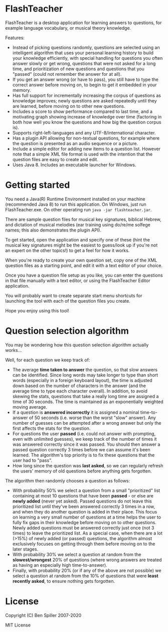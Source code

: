 # FlashTeacher
FlashTeacher is a desktop application for learning answers to questions, for example language vocabulary, or musical theory knowledge. 

Features:

* Instead of picking questions randomly, questions are selected using an intelligent algorithm that uses your personal learning history to build your knowledge efficiently, with special handling for questions you often answer slowly or get wrong, questions that were not asked for a long time, and prioritization of new questions and questions that you "passed" (could not remember the answer for at all). 
* If you get an answer wrong (or have to pass), you still have to type the correct answer before moving on, to begin to get it embedded in your memory. 
* Has full support for incrementally increasing the corpus of questions as knowledge improves; newly questions are asked repeatedly until they are learned, before moving on to other new questions.
* Includes a score to show performance compared to last time, and a motivating graph showing increase of knowledge over time (factoring in both how well you know the questions and how big the question corpus is).
* Supports right-left-languages and any UTF-8/international character.  
* Has a plugin API allowing for non-textual questions, for example where the question is presented as an audio sequence or a picture. 
* Include a simple editor for adding new items to a question list. However note that a simple XML file format is used with the intention that the question files are easy to create and edit. 
* Uses Java 8. Includes an executable launcher for Windows. 

# Getting started
You need a Java(R) Runtime Environment installed on your machine (recommended Java 8) to run this application. On Windows, just run FlashTeacher.exe. On other operating run `java -jar flashteacher.jar`. 

There are sample question files for musical key signatures, biblical Hebrew, and dictation of musical melodies (ear training using do/re/me solfege names; this also demonstrates the plugin API). 

To get started, open the application and specify one of these (hint the musical key signatures might be the easiest to guess/look up if you're not an expert on the other topics!) to get a feel for how it works. 

When you're ready to create your own question set, copy one of the XML question files as a starting point, and edit it with a text editor of your choice. 

Once you have a question file setup as you like, you can enter the questions in that file manually with a text editor, or using the FlashTeacher Editor application. 

You will probably want to create separate start menu shortcuts for launching the tool with each of the question files you create.

Hope you enjoy using this tool!

# Question selection algorithm
You may be wondering how this question selection algorithm actually works... 

Well, for each question we keep track of:

* The average **time taken to answer** the question, so that slow answers can be identified. Since long words may take longer to type than short words (especially in a foreign keyboard layout), the time is adjusted down based on the number of characters in the answer (and the average time to type each character overall). In addition, to avoid skewing the stats, questions that take a really long time are assigned a time of 30 seconds. The time is maintained as an exponentially weighted moving average. 
* If a question is **answered incorrectly** it is assigned a nominal time-to-answer of 50 seconds (i.e. worse than the worst "slow" answer). Any number of guesses can be attempted after a wrong answer but only the first affects the stats for the question. 
* For questions the user **passed** (i.e. could not answer with prompting, even with unlimited guesses), we keep track of the number of times it was answered correctly since it was passed. You should then answer a passed question correctly 3 times before we can assume it's been learned. The algorithm's top priority is to fix these questions that the user had to "pass". 
* How long since the question was **last asked**, so we can regularly refresh the users' memory of old questions before anything gets forgotten. 

The algorithm then randomly chooses a question as follows:
* With probability 50% we select a question from a small "prioritized" list containing at most 10 questions that have been **passed** - or else are **newly added** (never yet asked). Passed questions do not leave this prioritized list until they've been answered correctly 3 times in a row, and when they do another question is added in their place. This focus on learning a very small number of questions at a time helps the user to fully fix gaps in their knowledge before moving on to other questions. Newly added questions must be answered correctly just once (not 3 times) to leave the prioritized list. As a special case, when there are a lot (>15%) of newly added (or passed) questions, the algorithm almost exclusively focuses on getting through them before moving on to the later stages. 
* With probability 30% we select a question at random from the **slowest/wrongest** 20% of questions (where wrong answers are treated as having an especially high time-to-answer). 
* Finally, with probability 20% (or if any of the above are not possible) we select a question at random from the 10% of questions that were **least recently asked**, to ensure nothing gets forgotten. 


# License
Copyright (C) Ben Spiller 2007-2020

MIT License
